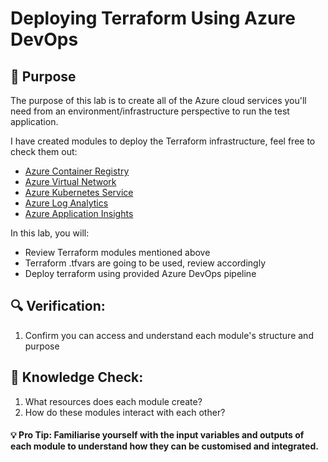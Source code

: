 # Deploying Terraform Using Azure DevOps

## 🎯 Purpose
The purpose of this lab is to create all of the Azure cloud services you'll need from an environment/infrastructure perspective to run the test application.

I have created modules to deploy the Terraform infrastructure, feel free to check them out:
- [Azure Container Registry](https://github.com/thomast1906/DevOps-Journey-Using-Azure-DevOps/tree/main/labs/2-AzureDevOps-Terraform-Pipeline/terraform/modules/acr)
- [Azure Virtual Network](https://github.com/thomast1906/DevOps-Journey-Using-Azure-DevOps/tree/main/labs/2-AzureDevOps-Terraform-Pipeline/terraform/modules/vnet)
- [Azure Kubernetes Service](https://github.com/thomast1906/DevOps-Journey-Using-Azure-DevOps/tree/main/labs/2-AzureDevOps-Terraform-Pipeline/terraform/modules/aks)
- [Azure Log Analytics](https://github.com/thomast1906/DevOps-Journey-Using-Azure-DevOps/tree/main/labs/2-AzureDevOps-Terraform-Pipeline/terraform/modules/log-analytics)
- [Azure Application Insights](https://github.com/thomast1906/DevOps-Journey-Using-Azure-DevOps/tree/main/labs/2-AzureDevOps-Terraform-Pipeline/terraform/modules/appinsights)

In this lab, you will:
- Review Terraform modules mentioned above
- Terraform .tfvars are going to be used, review accordingly
- Deploy terraform using provided Azure DevOps pipeline

## 🔍 Verification:
1. Confirm you can access and understand each module's structure and purpose

## 🧠 Knowledge Check:
1. What resources does each module create?
2. How do these modules interact with each other?

#### 💡 Pro Tip: Familiarise yourself with the input variables and outputs of each module to understand how they can be customised and integrated.
